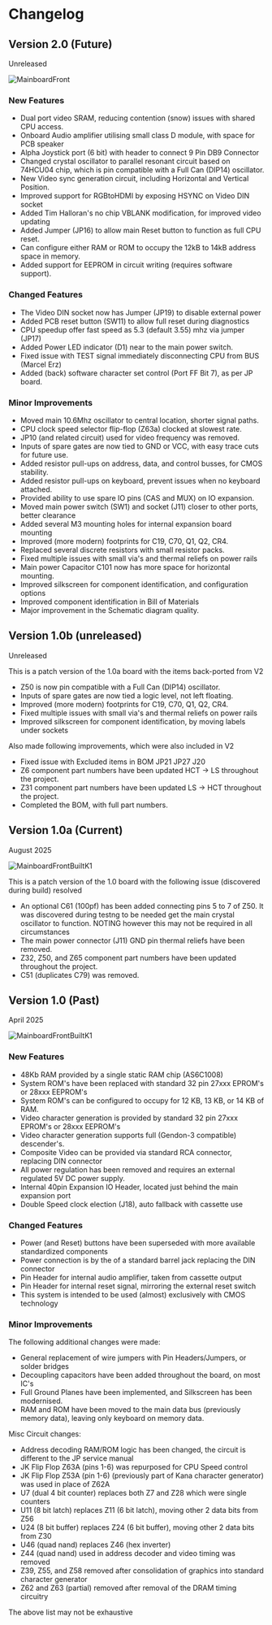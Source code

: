 
# Changelog

## Version 2.0 (Future)

Unreleased

![MainboardFront](/pcb/TRS-80-MP-FrontV2.png)

### New Features

* Dual port video SRAM, reducing contention (snow) issues with shared CPU access.
* Onboard Audio amplifier utilising small class D module, with space for PCB speaker
* Alpha Joystick port (6 bit) with header to connect 9 Pin DB9 Connector
* Changed crystal oscillator to parallel resonant circuit based on 74HCU04 chip,
  which is pin compatible with a Full Can (DIP14) oscillator.
* New Video sync generation circuit, including Horizontal and Vertical Position.
* Improved support for RGBtoHDMI by exposing HSYNC on Video DIN socket
* Added Tim Halloran's no chip VBLANK modification, for improved video updating  
* Added Jumper (JP16) to allow main Reset button to function as full CPU reset.
* Can configure either RAM or ROM to occupy the 12kB to 14kB address space in memory.
* Added support for EEPROM in circuit writing (requires software support).

### Changed Features

- The Video DIN socket now has Jumper (JP19) to disable external power
- Added PCB reset button (SW11) to allow full reset during diagnostics
- CPU speedup offer fast speed as 5.3 (default 3.55) mhz via jumper (JP17)
- Added Power LED indicator (D1) near to the main power switch.
- Fixed issue with TEST signal immediately disconnecting CPU from BUS (Marcel Erz)
- Added (back) software character set control (Port FF Bit 7), as per JP board.

### Minor Improvements  

- Moved main 10.6Mhz oscillator to central location, shorter signal paths.
- CPU clock speed selector flip-flop (Z63a) clocked at slowest rate.
- JP10 (and related circuit) used for video frequency was removed.
- Inputs of spare gates are now tied to GND or VCC, with easy trace cuts for future use.
- Added resistor pull-ups on address, data, and control busses, for CMOS stability.
- Added resistor pull-ups on keyboard, prevent issues when no keyboard attached.
- Provided ability to use spare IO pins (CAS and MUX)  on IO expansion.
- Moved main power switch (SW1) and socket (J11) closer to other ports, better clearance
- Added several M3 mounting holes for internal expansion board mounting
- Improved (more modern) footprints for C19, C70, Q1, Q2, CR4.
- Replaced several discrete resistors with small resistor packs.
- Fixed multiple issues with small via's and thermal reliefs on power rails
- Main power Capacitor C101 now has more space for horizontal mounting.
- Improved silkscreen for component identification, and configuration options
- Improved component identification in Bill of Materials
- Major improvement in the Schematic diagram quality.

## Version 1.0b (unreleased)

Unreleased

This is a patch version of the 1.0a board with the items back-ported from V2
- Z50 is now pin compatible with a Full Can (DIP14) oscillator.
- Inputs of spare gates are now tied a logic level, not left floating.
- Improved (more modern) footprints for C19, C70, Q1, Q2, CR4.
- Fixed multiple issues with small via's and thermal reliefs on power rails
- Improved silkscreen for component identification, by moving labels under sockets

Also made following improvements, which were also included in V2
- Fixed issue with Excluded items in BOM JP21 JP27 J20
- Z6 component part numbers have been updated HCT -> LS throughout the project.
- Z31 component part numbers have been updated LS -> HCT throughout the project.
- Completed the BOM, with full part numbers.

## Version 1.0a (Current)

August 2025

![MainboardFrontBuiltK1](/pcb/TRS-80-MP-FrontV1a.png)

This is a patch version of the 1.0 board with the following issue (discovered during build) resolved

- An optional C61 (100pf) has been added connecting pins 5 to 7 of Z50. 
  It was discovered during testng to be needed get the main crystal oscillator to function.
  NOTING however this may not be required in all circumstances
- The main power connector (J11) GND pin thermal reliefs have been removed.
- Z32, Z50, and Z65 component part numbers have been updated throughout the project.
- C51 (duplicates C79) was removed.

## Version 1.0 (Past)

April 2025

![MainboardFrontBuiltK1](/images/IMG_8736.jpeg)

### New Features

* 48Kb RAM provided by a single static RAM chip (AS6C1008)
* System ROM's have been replaced with standard 32 pin 27xxx EPROM's or 28xxx EEPROM's
* System ROM's can be configured to occupy for 12 KB, 13 KB, or 14 KB of RAM.
* Video character generation is provided by standard 32 pin 27xxx EPROM's or 28xxx EEPROM's  
* Video character generation supports full (Gendon-3 compatible) descender's.
* Composite Video can be provided via standard RCA connector, replacing DIN connector
* All power regulation has been removed and requires an external regulated 5V DC power supply.
* Internal 40pin Expansion IO Header, located just behind the main expansion port
* Double Speed clock election (J18), auto fallback with cassette use

### Changed Features

* Power (and Reset) buttons have been superseded with more available standardized components
* Power connection is by the of a standard barrel jack replacing the DIN connector
* Pin Header for internal audio amplifier, taken from cassette output
* Pin Header for internal reset signal, mirroring the external reset switch
* This system is intended to be used (almost) exclusively with CMOS technology

### Minor Improvements  

The following additional changes were made:
- General replacement of wire jumpers with Pin Headers/Jumpers, or solder bridges
- Decoupling capacitors have been added throughout the board, on most IC's
- Full Ground Planes have been implemented, and Silkscreen has been modernised.
- RAM and ROM have been moved to the main data bus (previously memory data), leaving only keyboard on memory data.

Misc Circuit changes:
- Address decoding RAM/ROM logic has been changed, the circuit is different to the JP service manual
- JK Flip Flop Z63A (pins 1-6) was repurposed for CPU Speed control
- JK Flip Flop Z53A (pin 1-6) (previously part of Kana character generator) was used in place of Z62A
- U7 (dual 4 bit counter) replaces both Z7 and Z28 which were single counters
- U11 (8 bit latch) replaces Z11 (6 bit latch), moving other 2 data bits from Z56
- U24 (8 bit buffer) replaces Z24 (6 bit buffer), moving other 2 data bits from Z30
- U46 (quad nand) replaces Z46 (hex inverter)
- Z44 (quad nand) used in address decoder and video timing was removed
- Z39, Z55, and Z58 removed after consolidation of graphics into standard character generator
- Z62 and Z63 (partial) removed after removal of the DRAM timing circuitry

The above list may not be exhaustive
